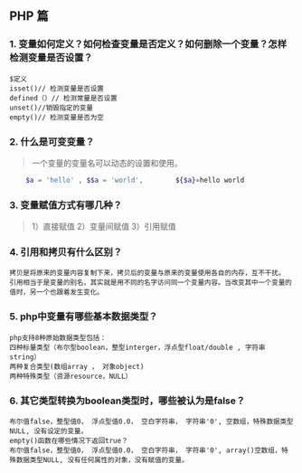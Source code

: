 
## PHP 篇


### 1. 变量如何定义？如何检查变量是否定义？如何删除一个变量？怎样检测变量是否设置？
	$定义   
	isset()// 检测变量是否设置
	defined（）// 检测常量是否设置
	unset()//销毁指定的变量
	empty()// 检测变量是否为空


### 2. 什么是可变变量？
> 一个变量的变量名可以动态的设置和使用。
  
```php
    $a = 'hello' , $$a = 'world',        ${$a}=hello world
```


### 3. 变量赋值方式有哪几种？
> 1）直接赋值   2）变量间赋值   3）引用赋值


### 4. 引用和拷贝有什么区别？
	拷贝是将原来的变量内容复制下来，拷贝后的变量与原来的变量使用各自的内存，互不干扰。
	引用相当于是变量的别名，其实就是用不同的名字访问同一个变量内容。当改变其中一个变量的值时，另一个也跟着发生变化。
	

### 5. php中变量有哪些基本数据类型？
	php支持8种原始数据类型包括：
	四种标量类型（布尔型boolean，整型interger，浮点型float/double , 字符串string）
	两种复合类型(数组array ， 对象object)
	两种特殊类型（资源resource，NULL）


### 6. 其它类型转换为boolean类型时，哪些被认为是false？   
	布尔值false，整型值0， 浮点型值0.0， 空白字符串， 字符串'0', 空数组，特殊数据类型NULL, 没有设定的变量。
	empty()函数在哪些情况下返回true？
	布尔值false，整型值0， 浮点型值0.0， 空白字符串， 字符串'0', array()空数组，特殊数据类型NULL, 没有任何属性的对象，没有赋值的变量。

